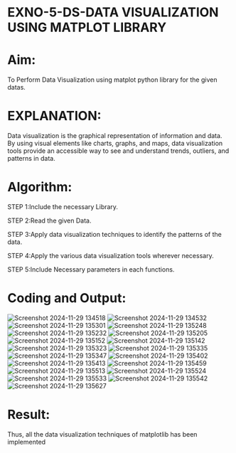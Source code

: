 # EXNO-5-DS-DATA VISUALIZATION USING MATPLOT LIBRARY

# Aim:
  To Perform Data Visualization using matplot python library for the given datas.

# EXPLANATION:
Data visualization is the graphical representation of information and data. By using visual elements like charts, graphs, and maps, data visualization tools provide an accessible way to see and understand trends, outliers, and patterns in data.

# Algorithm:
STEP 1:Include the necessary Library.

STEP 2:Read the given Data.

STEP 3:Apply data visualization techniques to identify the patterns of the data.

STEP 4:Apply the various data visualization tools wherever necessary.

STEP 5:Include Necessary parameters in each functions.

# Coding and Output:
 ![Screenshot 2024-11-29 134518](https://github.com/user-attachments/assets/761f798f-3eb8-4359-9470-57f3ecfb1783)
![Screenshot 2024-11-29 134532](https://github.com/user-attachments/assets/1169076a-0609-4759-844b-3b703aa69143)
![Screenshot 2024-11-29 135301](https://github.com/user-attachments/assets/aa5ab0d0-243c-4ea2-af74-df21a79c8579)
![Screenshot 2024-11-29 135248](https://github.com/user-attachments/assets/4606ba69-2947-4302-b4d1-da2f1c29e12e)
![Screenshot 2024-11-29 135232](https://github.com/user-attachments/assets/dd05723f-afbe-4059-902a-6d76fcef95a0)
![Screenshot 2024-11-29 135205](https://github.com/user-attachments/assets/5b8e0c5e-f88e-4daf-b509-a9e219b5e58f)
![Screenshot 2024-11-29 135152](https://github.com/user-attachments/assets/09c5d342-e485-48ea-b8a8-182dfe6dd435)
![Screenshot 2024-11-29 135142](https://github.com/user-attachments/assets/3a244cee-57b3-4b85-b657-fe87baf5e826)
![Screenshot 2024-11-29 135323](https://github.com/user-attachments/assets/44afb76d-9ac6-4eba-9c10-66714f4e98d4)
![Screenshot 2024-11-29 135335](https://github.com/user-attachments/assets/6df56a35-d11d-4528-95eb-15ab8a2c34a0)
![Screenshot 2024-11-29 135347](https://github.com/user-attachments/assets/50958b85-0bb6-4498-8567-ab09d939a43e)
![Screenshot 2024-11-29 135402](https://github.com/user-attachments/assets/7abc3514-c52f-4c55-8219-515ec4742ae1)
![Screenshot 2024-11-29 135413](https://github.com/user-attachments/assets/ec8fad3f-fba8-4953-8685-4df538899e61)
![Screenshot 2024-11-29 135459](https://github.com/user-attachments/assets/0905bd68-5536-4708-86cc-9e81085b533d)
![Screenshot 2024-11-29 135513](https://github.com/user-attachments/assets/e8d8b43b-d17b-4153-bd78-9bb59f4138db)
![Screenshot 2024-11-29 135524](https://github.com/user-attachments/assets/24d454c3-9ca8-4af1-9c86-d0a9273885ef)
![Screenshot 2024-11-29 135533](https://github.com/user-attachments/assets/b3039ca9-9006-4a32-91d2-927ba6185401)
![Screenshot 2024-11-29 135542](https://github.com/user-attachments/assets/5bf65117-30c1-45a7-a617-cba2e45c5fd2)
![Screenshot 2024-11-29 135627](https://github.com/user-attachments/assets/692d14f3-254c-42cf-a6df-6135f33d80a2)

# Result:
Thus, all the data visualization techniques of matplotlib has been implemented
